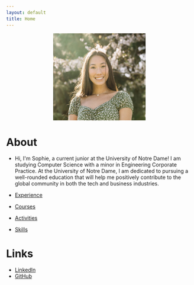 ```yaml
---
layout: default
title: Home
---
```


<p align="center">
  <img src="/assets/Sophie Chou Headshot.jpg" alt="Alt text" width="250" height="235">
</p>


# About
- Hi, I'm Sophie, a current junior at the University of Notre Dame! I am studying Computer Science with a minor in Engineering Corporate Practice. At the University of Notre Dame, I am dedicated to pursuing a well-rounded education that will help me positively contribute to the global community in both the tech and business industries.


- [Experience](/experience.md/)
- [Courses](/courses.md/)
- [Activities](/activities.md/)
- [Skills](/skills.md/)

# Links
- [LinkedIn](https://www.linkedin.com/in/sophiechou-/)
- [GitHub](https://github.com/sophiechou1)

